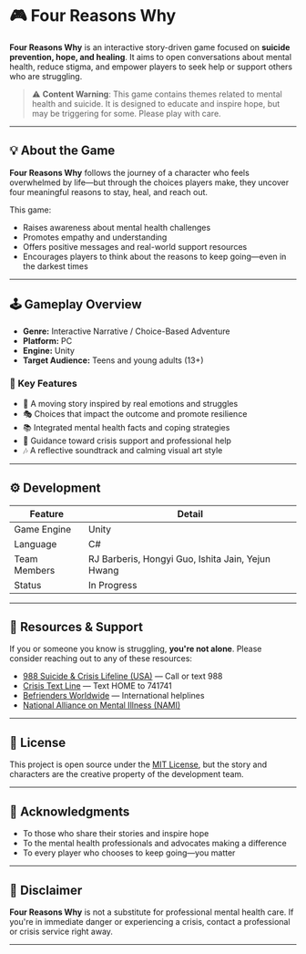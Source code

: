 # 🎮 Four Reasons Why

**Four Reasons Why** is an interactive story-driven game focused on **suicide prevention, hope, and healing**. It aims to open conversations about mental health, reduce stigma, and empower players to seek help or support others who are struggling.

> ⚠️ **Content Warning**: This game contains themes related to mental health and suicide. It is designed to educate and inspire hope, but may be triggering for some. Please play with care.

---

## 💡 About the Game

**Four Reasons Why** follows the journey of a character who feels overwhelmed by life—but through the choices players make, they uncover four meaningful reasons to stay, heal, and reach out.

This game:
- Raises awareness about mental health challenges
- Promotes empathy and understanding
- Offers positive messages and real-world support resources
- Encourages players to think about the reasons to keep going—even in the darkest times

---

## 🕹️ Gameplay Overview

- **Genre:** Interactive Narrative / Choice-Based Adventure  
- **Platform:** PC 
- **Engine:** Unity
- **Target Audience:** Teens and young adults (13+)  

### 🎯 Key Features

- 🌟 A moving story inspired by real emotions and struggles  
- 🎭 Choices that impact the outcome and promote resilience  
- 📚 Integrated mental health facts and coping strategies  
- 🤝 Guidance toward crisis support and professional help  
- 🎶 A reflective soundtrack and calming visual art style  

---

## ⚙️ Development

| Feature             | Detail                                            |
|---------------------|---------------------------------------------------|
| Game Engine         | Unity                                             |
| Language            | C#                                                |
| Team Members        | RJ Barberis, Hongyi Guo, Ishita Jain, Yejun Hwang |
| Status              | In Progress                                       |

---

## 🤝 Resources & Support

If you or someone you know is struggling, **you're not alone**. Please consider reaching out to any of these resources:

- [988 Suicide & Crisis Lifeline (USA)](https://988lifeline.org) — Call or text 988  
- [Crisis Text Line](https://www.crisistextline.org/) — Text HOME to 741741  
- [Befrienders Worldwide](https://www.befrienders.org/) — International helplines  
- [National Alliance on Mental Illness (NAMI)](https://www.nami.org/Home)  

---

## 📜 License

This project is open source under the [MIT License](LICENSE), but the story and characters are the creative property of the development team.

---

## 🙏 Acknowledgments

- To those who share their stories and inspire hope  
- To the mental health professionals and advocates making a difference  
- To every player who chooses to keep going—you matter  

---

## 🚧 Disclaimer

**Four Reasons Why** is not a substitute for professional mental health care. If you're in immediate danger or experiencing a crisis, contact a professional or crisis service right away.

---